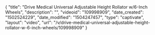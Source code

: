 {
    "title": "Drive Medical Universal Adjustable Height Rollator w\/6-Inch Wheels",
    "description": "",
    "videoid": "109998909",
    "date_created": "1502524229",
    "date_modified": "1504247457",
    "type": "captivate",
    "layout": "video",
    "url": "\/v\/drive-medical-universal-adjustable-height-rollator-w-6-inch-wheels\/109998909"
}